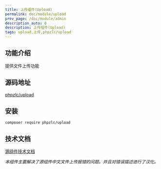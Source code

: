 ```yaml
---
title: 上传组件(Upload)
permalink: doc/module/upload
prev_page: /doc/module/admin
description_auto: 0
description: 上传组件(Upload)
tags: upload,上传,phpzlc/upload
---
```


## 功能介绍

提供文件上传功能

## 源码地址

[phpzlc/upload](https://github.com/phpzlc/upload)

## 安装

```shell
composer require phpzlc/upload
```

## 技术文档

[源组件技术文档](https://packagist.org/packages/codeguy/upload)

_本组件主要解决了源组件中文文件上传报错的问题。并且对错误描述进行了汉化。_
